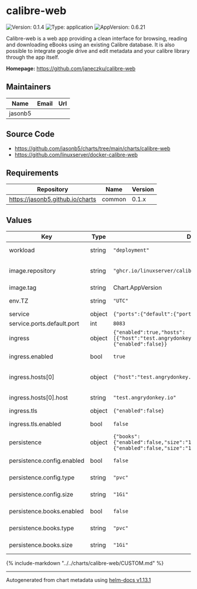 # calibre-web

![Version: 0.1.4](https://img.shields.io/badge/Version-0.1.4-informational?style=flat-square) ![Type: application](https://img.shields.io/badge/Type-application-informational?style=flat-square) ![AppVersion: 0.6.21](https://img.shields.io/badge/AppVersion-0.6.21-informational?style=flat-square)

Calibre-web is a web app providing a clean interface for browsing, reading and downloading eBooks using an existing Calibre database. It is also possible to integrate google drive and edit metadata and your calibre library through the app itself.

**Homepage:** <https://github.com/janeczku/calibre-web>

## Maintainers

| Name | Email | Url |
| ---- | ------ | --- |
| jasonb5 |  |  |

## Source Code

* <https://github.com/jasonb5/charts/tree/main/charts/calibre-web>
* <https://github.com/linuxserver/docker-calibre-web>

## Requirements

| Repository | Name | Version |
|------------|------|---------|
| https://jasonb5.github.io/charts | common | 0.1.x |

## Values

| Key | Type | Default | Description |
|-----|------|---------|-------------|
| workload | string | `"deployment"` | The default [workload](https://jasonb5.github.io/charts/site/guide/common-library/#workload) type |
| image.repository | string | `"ghcr.io/linuxserver/calibre-web"` | Container image repository |
| image.tag | string | Chart.AppVersion | Image tag |
| env.TZ | string | `"UTC"` | Set the timezone |
| service | object | `{"ports":{"default":{"port":8083}}}` | [Service](https://jasonb5.github.io/charts/site/guide/common-library/#service) |
| service.ports.default.port | int | `8083` | Default port |
| ingress | object | `{"enabled":true,"hosts":[{"host":"test.angrydonkey.io","name":"default"}],"tls":{"enabled":false}}` | [Ingress](https://jasonb5.github.io/charts/site/guide/common-library/#ingress) |
| ingress.enabled | bool | `true` | Enable/disable ingress |
| ingress.hosts[0] | object | `{"host":"test.angrydonkey.io","name":"default"}` | Reference default service |
| ingress.hosts[0].host | string | `"test.angrydonkey.io"` | Ingress hostname |
| ingress.tls | object | `{"enabled":false}` | [TLS](https://jasonb5.github.io/charts/site/guide/common-library/#tls) |
| ingress.tls.enabled | bool | `false` | Enable/disable tls |
| persistence | object | `{"books":{"enabled":false,"size":"1Gi","type":"pvc"},"config":{"enabled":false,"size":"1Gi","type":"pvc"}}` | [Persistence](https://jasonb5.github.io/charts/site/guide/common-library/#persistence) |
| persistence.config.enabled | bool | `false` | Enable/disable persistence |
| persistence.config.type | string | `"pvc"` | Type of volume mount |
| persistence.config.size | string | `"1Gi"` | Size of volume |
| persistence.books.enabled | bool | `false` | Enable/disable persistence |
| persistence.books.type | string | `"pvc"` | Type of volume mount |
| persistence.books.size | string | `"1Gi"` | Size of volume |

{%
include-markdown "../../charts/calibre-web/CUSTOM.md"
%}

----------------------------------------------
Autogenerated from chart metadata using [helm-docs v1.13.1](https://github.com/norwoodj/helm-docs/releases/v1.13.1)
